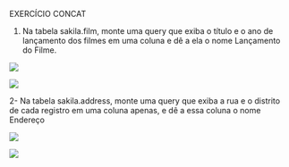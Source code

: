 EXERCÍCIO CONCAT

  

  

1.  Na tabela sakila.film, monte uma query que exiba o título e o ano de lançamento dos filmes em uma coluna e dê a ela o nome Lançamento do Filme.
    

  

![](https://lh5.googleusercontent.com/ikq6w4UTi4gclSLChlxrme4_rqJal9UgKmCgKLoeEodmYywH-8oGa-uezGd5Supal5JmZEB7YcQVcl7Xyn9VNpE4q2E9KXKtVXDnoRuiBNdXtQoAze_m3S-iJZ_fE7n_bIMwdvoP4tDCCQIjmUVh_TY)

  

![](https://lh3.googleusercontent.com/g3EI8kdk4l7Ocqvq3eSWj--E4yjavpL87_6mLPBgIXhi7e8M_fbDyZglN59ueKiLwHHQ5PulSaU5bJiEne5dFCG3Z137GSJGqRnpj3sBPjWPjSFaLAoFUmvWcZW7mNNu6PAahtZhDTgHBa2i6reSzOU)

  
  

2- Na tabela sakila.address, monte uma query que exiba a rua e o distrito de cada registro em uma coluna apenas, e dê a essa coluna o nome Endereço

  

![](https://lh5.googleusercontent.com/5oltcg1gxICwJXyTP263YXVazXPFmbwhDlQ89fMUqaS5MwPgx8C_K1sq26AI4l7j-psWe6attkdj40lnSEsnvV3_K0v6QGTB0o7bBmuIgV9YGYApTORU0PNPBKamrXBe6JXD61ZXZ_VZygW4m7y3VVI)

![](https://lh5.googleusercontent.com/yK3JGcQq0nm4QC4-ukA2s1Uw1kWY9irrTg_71aoHXhNsI-pEG6SxJSdXJPdFlC3klJAmbfQwppG2pCUBpCj0HbIlio_0Yn6lGVmkXdJHf99PkiT3zRdC_UNy87Qm5EBMdyS3KDZ7OSR6STB36h1DLlY)
